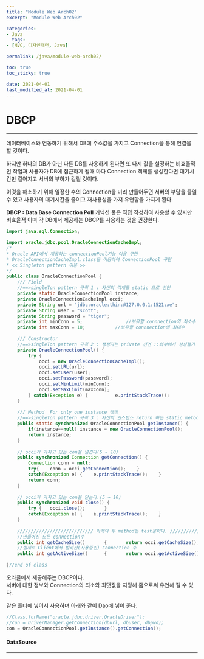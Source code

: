 ```yaml
---
title: "Module Web Arch02"
excerpt: "Module Web Arch02"

categories:
- Java
  tags:
- [MVC, 디자인패턴, Java]

permalink: /java/module-web-arch02/

toc: true
toc_sticky: true

date: 2021-04-01
last_modified_at: 2021-04-01
---
```


# DBCP

---
데이터베이스와 연동하기 위해서 DB에 주소값을 가지고 Connection을 통해 연결을 할 것이다.

하지만 하나의 DB가 아닌 다른 DB를 사용하게 된다면 또 다시 값을 설정하는 비효율적인 작업과 사용자가 DB에 접근하게 될때 마다 Connection 객체를 생성한다면 대기시간만 길어지고 서버의 부하가 걸릴 것이다.

이것을 해소하기 위해 일정한 수의 Connection을 미리 만들어두면 서버의 부담을 줄일 수 있고 사용자의 대기시간을 줄이고 재사용성을 가져 유연함을 가지게 된다.  

**DBCP : Data Base Connection Poll**
커넥션 풀은 직접 작성하여 사용할 수 있지만 비효율적 이며 각 DB에서 제공하는 DBCP를 사용하는 것을 권장한다.  

```java
import java.sql.Connection;

import oracle.jdbc.pool.OracleConnectionCacheImpl;
/*
* Oracle API에서 제공하는 connectionPool기능 이용 구현 
* OracleConnectionCacheImpl.class을 이용하여 ConnectionPool 구현
* << Singleton pattern 이용 >>
*/
public class OracleConnectionPool {
	/// Field
	//==>singleTon pattern 규칙 1 : 자신의 객체를 static 으로 선언
	private static OracleConnectionPool instance;
	private OracleConnectionCacheImpl occi;
	private String url = "jdbc:oracle:thin:@127.0.0.1:1521:xe";
	private String user = "scott";
	private String password = "tiger";
	private int minConn = 5;				//보유할 connnection의 최소수
	private int maxConn = 10;			//보유할 connnection의 최대수
	
	/// Constructor
	//==>singleTon pattern 규칙 2 : 생성자는 private 선언 ::외부에서 생성불가
	private OracleConnectionPool() {
		try {
			occi = new OracleConnectionCacheImpl();
			occi.setURL(url);
			occi.setUser(user);
			occi.setPassword(password);
			occi.setMinLimit(minConn);
			occi.setMaxLimit(maxConn);
		} catch(Exception e) {			e.printStackTrace();			}	
	}
	
	/// Method  For only one instance 생성
	//==>singleTon pattern 규칙 3 : 자신의 인스턴스 return 하는 static metod
	public static synchronized OracleConnectionPool getInstance() {		
		if(instance==null) instance = new OracleConnectionPool();		
		return instance;
	}
	
	// occi가 가지고 있는 con을 넘긴다(5 ~ 10)
	public synchronized Connection getConnection() {
		Connection conn = null;
		try{	conn = occi.getConnection();	}
		catch(Exception e) {	e.printStackTrace();	}
		return conn;
	}
	
	// occi가 가지고 있는 con을 닫는다.(5 ~ 10)
	public synchronized void close() {
		try {	occi.close();		}
		catch(Exception e) {	e.printStackTrace();	}
	}
	
	//////////////////////////// 아래의 두 method는 test용이다. //////////////////
	//만들어진 모든 connection수
	public int getCacheSize()		{		return occi.getCacheSize();	 	}
	//실제로 Client에서 빌려간(사용중인) Connection 수	
	public int getActiveSize()		{		return occi.getActiveSize();		}
	
}//end of class
```
오라클에서 제공해주는 DBCP이다.   
서버에 대한 정보와 Connection의 최소와 최댓값을 지정해 줌으로써 유연해 질 수 있다. 

같은 폴더에 넣어서 사용하며 아래와 같이 Dao에 넣어 준다.  
```java
//Class.forName("oracle.jdbc.driver.OracleDriver");
//con = DriverManager.getConnection(dburl, dbuser, dbpwd);
con = OracleConnectionPool.getInstance().getConnection();
```

#### DataSource
---



